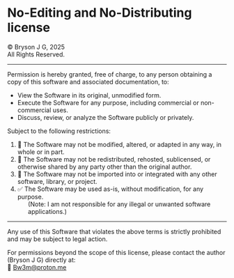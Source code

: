 # No-Editing and No-Distributing license

© Bryson J G, 2025  
All Rights Reserved.

---

Permission is hereby granted, free of charge, to any person obtaining a copy of this software and associated documentation, to:

- View the Software in its original, unmodified form.
- Execute the Software for any purpose, including commercial or non-commercial uses.  
- Discuss, review, or analyze the Software publicly or privately.

Subject to the following restrictions:

1. 🚫 The Software may not be modified, altered, or adapted in any way, in whole or in part.
2. 🚫 The Software may not be redistributed, rehosted, sublicensed, or otherwise shared by any party other than the original author.
3. 🚫 The Software may not be imported into or integrated with any other software, library, or project.
4. ✅ The Software may be used as-is, without modification, for any purpose.<br><ul>
   (Note: I am not responsible for any illegal or unwanted software applications.)</ul>

---

Any use of this Software that violates the above terms is strictly prohibited and may be subject to legal action.

For permissions beyond the scope of this license, please contact the author (Bryson J G) directly at:  
📧 Bw3m@proton.me
